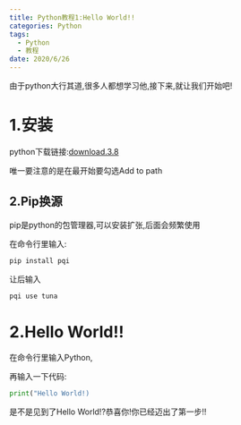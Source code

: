 ```yaml
---
title: Python教程1:Hello World!!
categories: Python
tags:
  - Python
  - 教程
date: 2020/6/26
---
```


由于python大行其道,很多人都想学习他,接下来,就让我们开始吧!

# 1.安装

python下载链接:[download.3.8](https://fatmandj.lanzous.com/ic4lv1e)

唯一要注意的是在最开始要勾选Add to path

## 2.Pip换源
pip是python的包管理器,可以安装扩张,后面会频繁使用

在命令行里输入:

```bash
pip install pqi
```

让后输入

```bash
pqi use tuna
```

# 2.Hello World!!
在命令行里输入Python,

再输入一下代码:

```python
print("Hello World!)
```

是不是见到了Hello World!?恭喜你!你已经迈出了第一步!!
